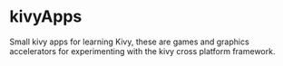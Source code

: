 # kivyApps
Small kivy apps for learning Kivy, these are games and graphics accelerators for experimenting with the kivy cross platform framework.
